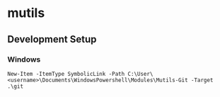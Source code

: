 # mutils

## Development Setup

### Windows

`New-Item -ItemType SymbolicLink -Path C:\User\<username>\Documents\WindowsPowershell\Modules\Mutils-Git -Target .\git`
